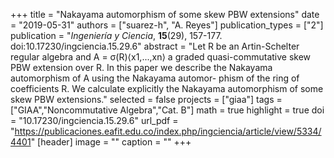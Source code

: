 +++
title = "Nakayama automorphism of some skew PBW extensions"
date = "2019-05-31"
authors = ["suarez-h", "A. Reyes"]
publication_types = ["2"]
publication = "*Ingeniería y Ciencia*, **15**(29), 157-177. doi:10.17230/ingciencia.15.29.6"
abstract = "Let R be an Artin-Schelter regular algebra and A = σ(R)⟨x1,...,xn⟩ a graded quasi-commutative skew PBW extension over R. In this paper we describe the Nakayama automorphism of A using the Nakayama automor- phism of the ring of coefficients R. We calculate explicitly the Nakayama automorphism of some skew PBW extensions."
selected = false
projects = ["giaa"]
tags = ["GIAA","Noncommutative Algebra","Cat. B"]
math = true
highlight = true
doi = "10.17230/ingciencia.15.29.6"
url_pdf = "https://publicaciones.eafit.edu.co/index.php/ingciencia/article/view/5334/4401"
[header]
image = ""
caption = ""
+++
